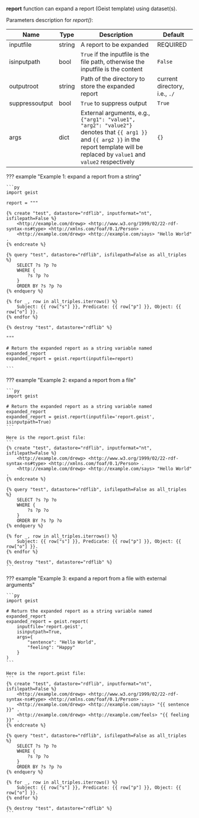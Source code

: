 **report** function can expand a report (Geist template) using dataset(s).

Parameters description for *report()*:

|Name           |Type    |Description                    | Default    |
|-------------- |------- |------------------------------ |----------- |
|inputfile      |string  |A report to be expanded |REQUIRED |
|isinputpath    |bool    |`True` if the inputfile is the file path, otherwise the inputfile is the content |`False` |
|outputroot     |string  |Path of the directory to store the expanded report |current directory, i.e., `./` |
|suppressoutput |bool    |`True` to suppress output |`True`    |
|args           |dict    |External arguments, e.g., `{"arg1": "value1", "arg2": "value2"}` denotes that `{{ arg1 }}` and `{{ arg2 }}` in the report template will be replaced by `value1` and `value2` respectively |`{}` |

??? example "Example 1: expand a report from a string"

    ```py
    import geist

    report = """

    {% create "test", datastore="rdflib", inputformat="nt", isfilepath=False %}
        <http://example.com/drewp> <http://www.w3.org/1999/02/22-rdf-syntax-ns#type> <http://xmlns.com/foaf/0.1/Person> .
        <http://example.com/drewp> <http://example.com/says> "Hello World" .
    {% endcreate %}

    {% query "test", datastore="rdflib", isfilepath=False as all_triples %}
        SELECT ?s ?p ?o
        WHERE {
            ?s ?p ?o
        }
        ORDER BY ?s ?p ?o
    {% endquery %}

    {% for _, row in all_triples.iterrows() %}
        Subject: {{ row["s"] }}, Predicate: {{ row["p"] }}, Object: {{ row["o"] }}.
    {% endfor %}

    {% destroy "test", datastore="rdflib" %}

    """

    # Return the expanded report as a string variable named expanded_report
    expanded_report = geist.report(inputfile=report)

    ```

??? example "Example 2: expand a report from a file"

    ```py
    import geist
    
    # Return the expanded report as a string variable named expanded_report
    expanded_report = geist.report(inputfile='report.geist', isinputpath=True)
    ```

    Here is the report.geist file:
    ```
    {% create "test", datastore="rdflib", inputformat="nt", isfilepath=False %}
        <http://example.com/drewp> <http://www.w3.org/1999/02/22-rdf-syntax-ns#type> <http://xmlns.com/foaf/0.1/Person> .
        <http://example.com/drewp> <http://example.com/says> "Hello World" .
    {% endcreate %}

    {% query "test", datastore="rdflib", isfilepath=False as all_triples %}
        SELECT ?s ?p ?o
        WHERE {
            ?s ?p ?o
        }
        ORDER BY ?s ?p ?o
    {% endquery %}

    {% for _, row in all_triples.iterrows() %}
        Subject: {{ row["s"] }}, Predicate: {{ row["p"] }}, Object: {{ row["o"] }}.
    {% endfor %}

    {% destroy "test", datastore="rdflib" %}
    ```

??? example "Example 3: expand a report from a file with external arguments"

    ```py
    import geist

    # Return the expanded report as a string variable named expanded_report
    expanded_report = geist.report(
        inputfile='report.geist', 
        isinputpath=True, 
        args={
            "sentence": "Hello World", 
            "feeling": "Happy"
        }
    )
    ```

    Here is the report.geist file:
    ```
    {% create "test", datastore="rdflib", inputformat="nt", isfilepath=False %}
        <http://example.com/drewp> <http://www.w3.org/1999/02/22-rdf-syntax-ns#type> <http://xmlns.com/foaf/0.1/Person> .
        <http://example.com/drewp> <http://example.com/says> "{{ sentence }}" .
        <http://example.com/drewp> <http://example.com/feels> "{{ feeling }}" .
    {% endcreate %}

    {% query "test", datastore="rdflib", isfilepath=False as all_triples %}
        SELECT ?s ?p ?o
        WHERE {
            ?s ?p ?o
        }
        ORDER BY ?s ?p ?o
    {% endquery %}

    {% for _, row in all_triples.iterrows() %}
        Subject: {{ row["s"] }}, Predicate: {{ row["p"] }}, Object: {{ row["o"] }}.
    {% endfor %}

    {% destroy "test", datastore="rdflib" %}
    ```
